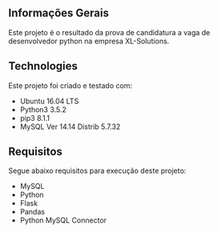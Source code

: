 ## Informações Gerais
Este projeto é o resultado da prova de candidatura a vaga de desenvolvedor python na empresa XL-Solutions.
	
## Technologies
Este projeto foi criado e testado com:
* Ubuntu 16.04 LTS
* Python3 3.5.2
* pip3 8.1.1
* MySQL  Ver 14.14 Distrib 5.7.32
	
## Requisitos
Segue abaixo requisitos para execução deste projeto:
* MySQL
* Python
* Flask
* Pandas
* Python MySQL Connector

